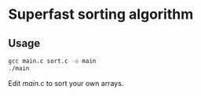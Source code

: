 # Superfast sorting algorithm

## Usage

```sh
gcc main.c sort.c -o main
./main
```

Edit _main.c_ to sort your own arrays.
